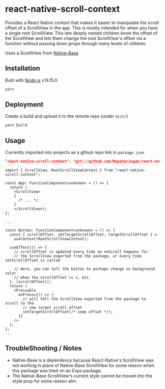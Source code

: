 # react-native-scroll-context

Provides a React Native context that makes it easier to manipulate the scroll offset of a ScrollView in the app. This is mostly intended for when you have a single root ScrollView. This lets deeply nested children know the offset of the ScrollView and lets them change the root ScrollView's offset via a function without passing down props through many levels of children.

Uses a ScrollView from [Native-Base](https://docs.nativebase.io/)

## Installation

Built with [Node.js](https://nodejs.org/) v14.15.0

```sh
yarn
```

## Deployment

Create a build and upload it to the remote repo (under `dist/`)

```sh
yarn build
```

## Usage

Currently imported into projects as a github repo link in `package.json`

```json
"react-native-scroll-context": "git://github.com/MayaSaringan/react-native-scroll-context.git#commitHash",
```

```tsx
import { ScrollView, RootScrollViewContext } from "react-native-scroll-context";

const App: FunctionComponent<unknown> = () => {
  return (
    <ScrollView>
    {
      /* ... */
    }
    </ScrollView>);
};

...

const Button: FunctionComponent<unknown> = () => {
  const { scrollOffset, setTargetScrollOffset, targetScrollOffset } =
    useContext(RootScrollViewContext);

  useEffect(() => {
    // scrollOffset is updated every time an onScroll happens for
    // the ScrollView exported from the package, or every time setScrollOffset is called

    // Here, you can tell the button to perhaps change in background color
    // when the scrollOffset >= x, etc.
  }, [scrollOffset]);
  return (
    <Pressable
      onPress={() => {
        // will tell the ScrollView exported from the package to scroll to the
        // new target scroll offset
        setTargetScrollOffset(/* some offset */);
      }}
    />
  );
};
...

```

## TroubleShooting / Notes

- Native-Base is a dependency because React-Native's ScrollView was not working in place of Native-Base ScrollView for some reason when this package was tried on an Expo package.
- The Native-Base ScrollView's current style cannot be moved into the style prop for some reason atm.
